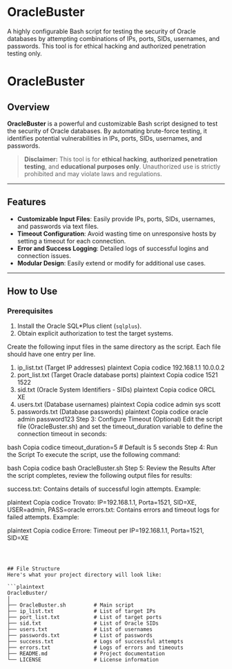 # OracleBuster
A highly configurable Bash script for testing the security of Oracle databases by attempting combinations of IPs, ports, SIDs, usernames, and passwords. This tool is for ethical hacking and authorized penetration testing only.




# OracleBuster

## Overview
**OracleBuster** is a powerful and customizable Bash script designed to test the security of Oracle databases. By automating brute-force testing, it identifies potential vulnerabilities in IPs, ports, SIDs, usernames, and passwords.

> **Disclaimer:** This tool is for **ethical hacking**, **authorized penetration testing**, and **educational purposes only**. Unauthorized use is strictly prohibited and may violate laws and regulations.

---

## Features
- **Customizable Input Files**: Easily provide IPs, ports, SIDs, usernames, and passwords via text files.
- **Timeout Configuration**: Avoid wasting time on unresponsive hosts by setting a timeout for each connection.
- **Error and Success Logging**: Detailed logs of successful logins and connection issues.
- **Modular Design**: Easily extend or modify for additional use cases.

---
## How to Use

### Prerequisites
1. Install the Oracle SQL*Plus client (`sqlplus`).
2. Obtain explicit authorization to test the target systems.



Create the following input files in the same directory as the script. Each file should have one entry per line.

1. ip_list.txt (Target IP addresses)
plaintext
Copia codice
192.168.1.1
10.0.0.2
2. port_list.txt (Target Oracle database ports)
plaintext
Copia codice
1521
1522
3. sid.txt (Oracle System Identifiers - SIDs)
plaintext
Copia codice
ORCL
XE
4. users.txt (Database usernames)
plaintext
Copia codice
admin
sys
scott
5. passwords.txt (Database passwords)
plaintext
Copia codice
oracle
admin
password123
Step 3: Configure Timeout (Optional)
Edit the script file (OracleBuster.sh) and set the timeout_duration variable to define the connection timeout in seconds:

bash
Copia codice
timeout_duration=5  # Default is 5 seconds
Step 4: Run the Script
To execute the script, use the following command:

bash
Copia codice
bash OracleBuster.sh
Step 5: Review the Results
After the script completes, review the following output files for results:

success.txt: Contains details of successful login attempts. Example:

plaintext
Copia codice
Trovato: IP=192.168.1.1, Porta=1521, SID=XE, USER=admin, PASS=oracle
errors.txt: Contains errors and timeout logs for failed attempts. Example:

plaintext
Copia codice
Errore: Timeout per IP=192.168.1.1, Porta=1521, SID=XE

```plaintext



## File Structure
Here's what your project directory will look like:

```plaintext
OracleBuster/
│
├── OracleBuster.sh         # Main script
├── ip_list.txt             # List of target IPs
├── port_list.txt           # List of target ports
├── sid.txt                 # List of Oracle SIDs
├── users.txt               # List of usernames
├── passwords.txt           # List of passwords
├── success.txt             # Logs of successful attempts
├── errors.txt              # Logs of errors and timeouts
├── README.md               # Project documentation
└── LICENSE                 # License information


